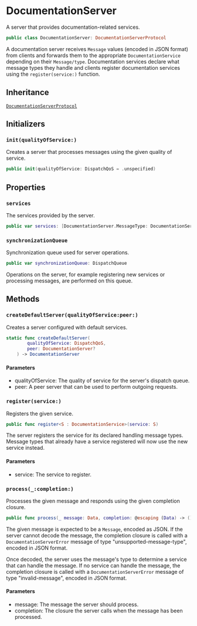 # DocumentationServer

A server that provides documentation-related services.

``` swift
public class DocumentationServer: DocumentationServerProtocol 
```

A documentation server receives `Message` values (encoded in JSON format) from clients and
forwards them to the appropriate `DocumentationService` depending on their
`Message/type`. Documentation services declare what message types they handle and clients
register documentation services using the `register(service:)` function.

## Inheritance

[`DocumentationServerProtocol`](/DocumentationServerProtocol)

## Initializers

### `init(qualityOfService:)`

Creates a server that processes messages using the given quality of service.

``` swift
public init(qualityOfService: DispatchQoS = .unspecified) 
```

## Properties

### `services`

The services provided by the server.

``` swift
public var services: [DocumentationServer.MessageType: DocumentationService] = [:]
```

### `synchronizationQueue`

Synchronization queue used for server operations.

``` swift
public var synchronizationQueue: DispatchQueue
```

Operations on the server, for example registering new services or processing messages, are performed on this queue.

## Methods

### `createDefaultServer(qualityOfService:peer:)`

Creates a server configured with default services.

``` swift
static func createDefaultServer(
        qualityOfService: DispatchQoS,
        peer: DocumentationServer?
    ) -> DocumentationServer 
```

#### Parameters

  - qualityOfService: The quality of service for the server's dispatch queue.
  - peer: A peer server that can be used to perform outgoing requests.

### `register(service:)`

Registers the given service.

``` swift
public func register<S : DocumentationService>(service: S) 
```

The server registers the service for its declared handling message types. Message types that
already have a service registered will now use the new service instead.

#### Parameters

  - service: The service to register.

### `process(_:completion:)`

Processes the given message and responds using the given completion closure.

``` swift
public func process(_ message: Data, completion: @escaping (Data) -> ()) 
```

The given message is expected to be a `Message`, encoded as JSON. If the server cannot
decode the message, the completion closure is called with a `DocumentationServerError` message of type
"unsupported-message-type", encoded in JSON format.

Once decoded, the server uses the message's type to determine a service that can handle the message. If no service can
handle the message, the completion closure is called with a `DocumentationServerError` message of type
"invalid-message", encoded in JSON format.

#### Parameters

  - message: The message the server should process.
  - completion: The closure the server calls when the message has been processed.
